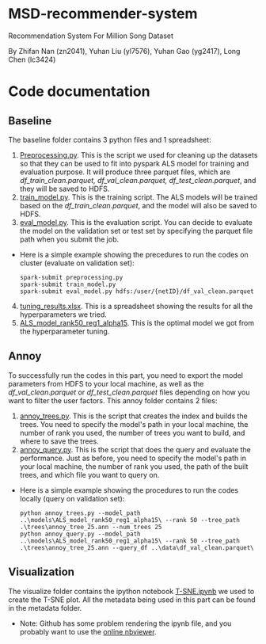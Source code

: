 # MSD-recommender-system
Recommendation System For Million Song Dataset

By Zhifan Nan (zn2041), Yuhan Liu (yl7576), Yuhan Gao (yg2417), Long Chen (lc3424)

# Code documentation

## Baseline
The baseline folder contains 3 python files and 1 spreadsheet:
1. [Preprocessing.py](https://github.com/udAAbu/MSD-recommender-system/blob/main/baseline/preprocessing.py). This is the script we used for cleaning up the datasets so that they can be used to fit into pyspark ALS model for training and evaluation purpose. It will produce three parquet files, which are *df_train_clean.parquet, df_val_clean.parquet, df_test_clean.parquet*, and they will be saved to HDFS.
2. [train_model.py](https://github.com/udAAbu/MSD-recommender-system/blob/main/baseline/train_model.py). This is the training script. The ALS models will be trained based on the *df_train_clean.parquet*, and the model will also be saved to HDFS.
3. [eval_model.py](https://github.com/udAAbu/MSD-recommender-system/blob/main/baseline/eval_model.py). This is the evaluation script. You can decide to evaluate the model on the validation set or test set by specifying the parquet file path when you submit the job. 

  - Here is a simple example showing the precedures to run the codes on cluster (evaluate on validation set):
    ```
    spark-submit preprocessing.py
    spark-submit train_model.py
    spark-submit eval_model.py hdfs:/user/{netID}/df_val_clean.parquet
    ```
4. [tuning_results.xlsx](https://github.com/udAAbu/MSD-recommender-system/blob/main/baseline/tuning_results.xlsx). This is a spreadsheet showing the results for all the hyperparameters we tried. 
5. [ALS_model_rank50_reg1_alpha15](https://github.com/udAAbu/MSD-recommender-system/tree/main/baseline/ALS_model_rank50_reg1_alpha15). This is the optimal model we got from the hyperparameter tuning. 

## Annoy
To successfully run the codes in this part, you need to export the model parameters from HDFS to your local machine, as well as the *df_val_clean.parquet* or *df_test_clean.parquet* files depending on how you want to filter the user factors. This annoy folder contains 2 files:
1. [annoy_trees.py](https://github.com/udAAbu/MSD-recommender-system/blob/main/annoy/annoy_trees.py). This is the script that creates the index and builds the trees. You need to specify the model's path in your local machine, the number of rank you used, the number of trees you want to build, and where to save the trees. 
2. [annoy_query.py](https://github.com/udAAbu/MSD-recommender-system/blob/main/annoy/annoy_query.py). This is the script that does the query and evaluate the performance. Just as before, you need to specify the model's path in your local machine, the number of rank you used, the path of the built trees, and which file you want to query on. 
    
  - Here is a simple example showing the procedures to run the codes locally (query on validation set):
    ```
    python annoy_trees.py --model_path ..\models\ALS_model_rank50_reg1_alpha15\ --rank 50 --tree_path .\trees\annoy_tree_25.ann --num_trees 25
    python annoy_query.py --model_path ..\models\ALS_model_rank50_reg1_alpha15\ --rank 50 --tree_path .\trees\annoy_tree_25.ann --query_df ..\data\df_val_clean.parquet\ 
    ```

## Visualization
The visualize folder contains the ipython notebook [T-SNE.ipynb](https://github.com/udAAbu/MSD-recommender-system/blob/main/visualize/T-SNE.ipynb) we used to create the T-SNE plot. All the metadata being used in this part can be found in the metadata folder. 
- Note: Github has some problem rendering the ipynb file, and you probably want to use the [online nbviewer](https://nbviewer.jupyter.org/). 
